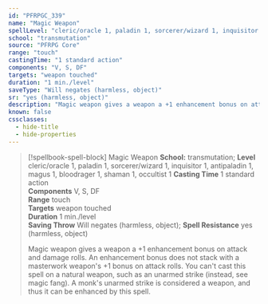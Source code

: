 ```yaml
---
id: "PFRPGC_339"
name: "Magic Weapon"
spellLevel: "cleric/oracle 1, paladin 1, sorcerer/wizard 1, inquisitor 1, antipaladin 1, magus 1, bloodrager 1, shaman 1, occultist 1"
school: "transmutation"
source: "PFRPG Core"
range: "touch"
castingTime: "1 standard action"
components: "V, S, DF"
targets: "weapon touched"
duration: "1 min./level"
saveType: "Will negates (harmless, object)"
sr: "yes (harmless, object)"
description: "Magic weapon gives a weapon a +1 enhancement bonus on attack and damage rolls. An enhancement bonus does not stack with a masterwork weapon's +1 bonus on attack rolls.  You can't cast this spell on a natural weapon, such as an unarmed strike (instead, see magic fang). A monk's unarmed strike is considered a weapon, and thus it can be enhanced by this spell."
known: false
cssclasses:
  - hide-title
  - hide-properties
---
```


> [!spellbook-spell-block] Magic Weapon
> **School:** transmutation; **Level** cleric/oracle 1, paladin 1, sorcerer/wizard 1, inquisitor 1, antipaladin 1, magus 1, bloodrager 1, shaman 1, occultist 1
> **Casting Time** 1 standard action  
> **Components** V, S, DF  
> **Range** touch  
> **Targets** weapon touched  
> **Duration** 1 min./level  
> **Saving Throw** Will negates (harmless, object); **Spell Resistance** yes (harmless, object)
> 
> Magic weapon gives a weapon a +1 enhancement bonus on attack and damage rolls. An enhancement bonus does not stack with a masterwork weapon's +1 bonus on attack rolls.  You can't cast this spell on a natural weapon, such as an unarmed strike (instead, see magic fang). A monk's unarmed strike is considered a weapon, and thus it can be enhanced by this spell.
